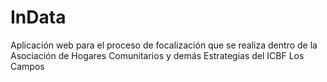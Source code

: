 # InData
Aplicación web para el proceso de focalización que se realiza dentro de la Asociación de Hogares Comunitarios y demás Estrategias del ICBF Los Campos
